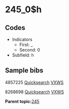 # 245\_0$h

## Codes

-   Indicators
    -   First: \_
    -   Second: 0
-   Subfield: h

## Sample bibs

4857225 [Quicksearch](https://search.library.yale.edu/catalog/4857225) [VXWS](http://prodorbis.library.yale.edu:7014/vxws/GetHoldingsService?bibId=4857225)

8268698 [Quicksearch](https://search.library.yale.edu/catalog/8268698) [VXWS](http://prodorbis.library.yale.edu:7014/vxws/GetHoldingsService?bibId=8268698)

**Parent topic:**[245](../../tags/245/245.md)

